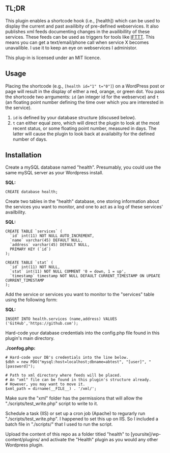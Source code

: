 TL;DR
-----

This plugin enables a shortcode hook (i.e., [health]) which can be used to display the current and past availibity of pre-defined webservices. It also publishes xml feeds documenting changes in the availibillity of these services. These feeds can be used as triggers for tools like [IFTTT](http://ifttt.com). This means you can get a text/email/phone call when service X becomes unavailible. I use it to keep an eye on webservices I administor.  

This plug-in is licensed under an MIT licence. 

Usage
--------------

Placing the shortcode (e.g., `[health id="1" t="0"]`) on a WordPress post or page will result in the display of either a red, orange, or green dot. You pass the shortcode two arrguments: `id` (an integer id for the webservce) and `t` (an floating point number defining the time over which you are interested in the service). 

1. `id` is defined by your database structure (discused below).
2. `t` can either equal zero, which will direct the plugin to look at the most recent status, or some floating point number, measured in days. The latter will cause the plugin to look back at availabilty for the defined number of days. 

Installation 
-------------

Create a mySQL database named "health". Presumably, you could use the same mySQL server as your Wordpress install.

**SQL:**
```
CREATE database health;
```

Create two tables in the "health" database, one storing information about the services you want to monitor, and one to act as a log of these services' availbility. 

**SQL:**
```
CREATE TABLE `services` (
  `id` int(11) NOT NULL AUTO_INCREMENT,
  `name` varchar(45) DEFAULT NULL,
  `address` varchar(45) DEFAULT NULL,
  PRIMARY KEY (`id`)
);

CREATE TABLE `stat` (
  `id` int(11) NOT NULL,
  `stat` int(11) NOT NULL COMMENT '0 = down, 1 = up',
  `timestamp` timestamp NOT NULL DEFAULT CURRENT_TIMESTAMP ON UPDATE CURRENT_TIMESTAMP
);
```

Add the service or services you want to monitor to the "services" table using the following form: 

**SQL:**
```
INSERT INTO health.services (name,address) VALUES ('GitHub','https://github.com');
```

Hard-code your database credentials into the config.php file found in this plugin's main directory. 

**./confog.php:**
```
# Hard-code your DB's credentials into the line below. 
$dbh = new PDO("mysql:host=localhost;dbname=abtest", "[user]", "[password]");

# Path to xml directory where feeds will be placed. 
# An "xml" file can be found in this plugin's structure already. 
# However, you may want to move it.
$xml_path = dirname(__FILE__) . '/xml/';
```

Make sure the "xml" folder has the permissions that will allow the "./scripts/test_write.php" script to write to it. 

Schedule a task (IIS) or set up a cron job (Apache) to regurarly run "./scripts/test_write.php". I happened to set this up on IIS. So I included a batch file in "./scripts/" that I used to run the script. 

Upload the content of this repo as a folder titled "health" to [yoursite]/wp-content/plugins/ and activate the "Health" plugin as you would any other Wordpress plugin. 

